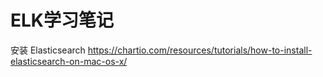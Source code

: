  # ELK学习笔记



安装 Elasticsearch   https://chartio.com/resources/tutorials/how-to-install-elasticsearch-on-mac-os-x/



